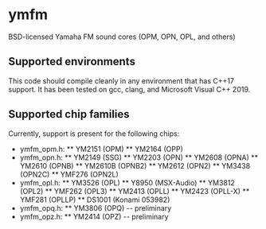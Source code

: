 # ymfm
BSD-licensed Yamaha FM sound cores (OPM, OPN, OPL, and others)

## Supported environments

This code should compile cleanly in any environment that has C++17 support.
It has been tested on gcc, clang, and Microsoft Visual C++ 2019.

## Supported chip families

Currently, support is present for the following chips:

* ymfm_opm.h:
** YM2151 (OPM)
** YM2164 (OPP)
* ymfm_opn.h:
** YM2149 (SSG)
** YM2203 (OPN)
** YM2608 (OPNA)
** YM2610 (OPNB)
** YM2610B (OPNB2)
** YM2612 (OPN2)
** YM3438 (OPN2C)
** YMF276 (OPN2L)
* ymfm_opl.h:
** YM3526 (OPL)
** Y8950 (MSX-Audio)
** YM3812 (OPL2)
** YMF262 (OPL3)
** YM2413 (OPLL)
** YM2423 (OPLL-X)
** YMF281 (OPLLP)
** DS1001 (Konami 053982)
* ymfm_opq.h:
** YM3806 (OPQ) -- preliminary
* ymfm_opz.h:
** YM2414 (OPZ) -- preliminary

